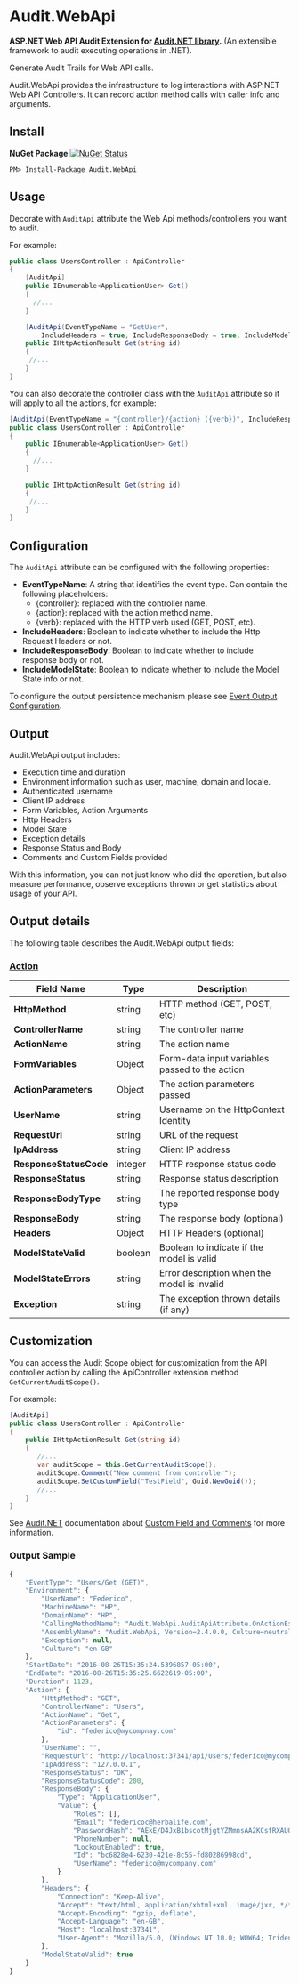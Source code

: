 # Audit.WebApi

**ASP.NET Web API Audit Extension for [Audit.NET library](https://github.com/thepirat000/Audit.NET).** (An extensible framework to audit executing operations in .NET).

Generate Audit Trails for Web API calls.

Audit.WebApi provides the infrastructure to log interactions with ASP.NET Web API Controllers. It can record action method calls with caller info and arguments.

## Install

**NuGet Package** [![NuGet Status](https://img.shields.io/nuget/v/Audit.WebApi.svg?style=flat)](https://www.nuget.org/packages/Audit.WebApi/)

```
PM> Install-Package Audit.WebApi
```

## Usage

Decorate with `AuditApi` attribute the Web Api methods/controllers you want to audit. 

For example:

```c#
public class UsersController : ApiController
{
    [AuditApi]
    public IEnumerable<ApplicationUser> Get()
    {
      //...
    }

    [AuditApi(EventTypeName = "GetUser", 
        IncludeHeaders = true, IncludeResponseBody = true, IncludeModelState = true)]
    public IHttpActionResult Get(string id)
    {
     //...
    }
}
```

You can also decorate the controller class with the `AuditApi` attribute so it will apply to all the actions, for example:
```c#
[AuditApi(EventTypeName = "{controller}/{action} ({verb})", IncludeResponseBody = true, IncludeModelState = true)]
public class UsersController : ApiController
{
    public IEnumerable<ApplicationUser> Get()
    {
      //...
    }

    public IHttpActionResult Get(string id)
    {
     //...
    }
}
```

## Configuration

The `AuditApi` attribute can be configured with the following properties:
- **EventTypeName**: A string that identifies the event type. Can contain the following placeholders: 
  - \{controller}: replaced with the controller name.
  - \{action}: replaced with the action method name.
  - \{verb}: replaced with the HTTP verb used (GET, POST, etc).
- **IncludeHeaders**: Boolean to indicate whether to include the Http Request Headers or not.
- **IncludeResponseBody**: Boolean to indicate whether to include response body or not.
- **IncludeModelState**: Boolean to indicate whether to include the Model State info or not.

 
To configure the output persistence mechanism please see [Event Output Configuration](https://github.com/thepirat000/Audit.NET/blob/master/README.md#event-output).

## Output

Audit.WebApi output includes:

- Execution time and duration
- Environment information such as user, machine, domain and locale.
- Authenticated username
- Client IP address
- Form Variables, Action Arguments
- Http Headers
- Model State
- Exception details
- Response Status and Body
- Comments and Custom Fields provided

With this information, you can not just know who did the operation, but also measure performance, observe exceptions thrown or get statistics about usage of your API.

## Output details

The following table describes the Audit.WebApi output fields:

### [Action](https://github.com/thepirat000/Audit.NET/blob/master/src/Audit.WebApi/AuditApiAction.cs)
| Field Name | Type | Description | 
| ------------ | ---------------- |  -------------- |
| **HttpMethod** | string | HTTP method (GET, POST, etc) |
| **ControllerName** | string | The controller name |
| **ActionName** | string | The action name |
| **FormVariables** | Object | Form-data input variables passed to the action |
| **ActionParameters** | Object | The action parameters passed |
| **UserName** | string | Username on the HttpContext Identity |
| **RequestUrl** | string | URL of the request |
| **IpAddress** | string | Client IP address |
| **ResponseStatusCode** | integer | HTTP response status code |
| **ResponseStatus** | string | Response status description |
| **ResponseBodyType** | string | The reported response body type |
| **ResponseBody** | string | The response body (optional) |
| **Headers** | Object | HTTP Headers (optional) |
| **ModelStateValid** | boolean | Boolean to indicate if the model is valid |
| **ModelStateErrors** | string | Error description when the model is invalid |
| **Exception** | string | The exception thrown details (if any) |

## Customization

You can access the Audit Scope object for customization from the API controller action by calling the ApiController extension method `GetCurrentAuditScope()`.

For example:
```c#
[AuditApi]
public class UsersController : ApiController
{
    public IHttpActionResult Get(string id)
    {
       //...
       var auditScope = this.GetCurrentAuditScope();
       auditScope.Comment("New comment from controller");
       auditScope.SetCustomField("TestField", Guid.NewGuid());
       //...
    }
}
```

See [Audit.NET](https://github.com/thepirat000/Audit.NET) documentation about [Custom Field and Comments](https://github.com/thepirat000/Audit.NET#custom-fields-and-comments) for more information.

### Output Sample

```javascript
{
	"EventType": "Users/Get (GET)",
	"Environment": {
		"UserName": "Federico",
		"MachineName": "HP",
		"DomainName": "HP",
		"CallingMethodName": "Audit.WebApi.AuditApiAttribute.OnActionExecuting()",
		"AssemblyName": "Audit.WebApi, Version=2.4.0.0, Culture=neutral, PublicKeyToken=null",
		"Exception": null,
		"Culture": "en-GB"
	},
	"StartDate": "2016-08-26T15:35:24.5396857-05:00",
	"EndDate": "2016-08-26T15:35:25.6622619-05:00",
	"Duration": 1123,
	"Action": {
		"HttpMethod": "GET",
		"ControllerName": "Users",
		"ActionName": "Get",
		"ActionParameters": {
			"id": "federico@mycompnay.com"
		},
		"UserName": "",
		"RequestUrl": "http://localhost:37341/api/Users/federico@mycompany.com/",
		"IpAddress": "127.0.0.1",
		"ResponseStatus": "OK",
		"ResponseStatusCode": 200,
		"ResponseBody": {
			"Type": "ApplicationUser",
			"Value": {
				"Roles": [],
				"Email": "federicoc@herbalife.com",
				"PasswordHash": "AEkE/D4JxB1bscotMjgtYZMmnsAA2KCsfRXAUQ226/hi39lhrfRi9PIJEqWlqjBdPg==",
				"PhoneNumber": null,
				"LockoutEnabled": true,
				"Id": "bc6828e4-6230-421e-8c55-fd80286998cd",
				"UserName": "federico@mycompany.com"
			}
		},
		"Headers": {
			"Connection": "Keep-Alive",
			"Accept": "text/html, application/xhtml+xml, image/jxr, */*",
			"Accept-Encoding": "gzip, deflate",
			"Accept-Language": "en-GB",
			"Host": "localhost:37341",
			"User-Agent": "Mozilla/5.0, (Windows NT 10.0; WOW64; Trident/7.0; rv:11.0), like, Gecko"
		},		
		"ModelStateValid": true
	}
}
```












